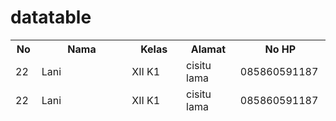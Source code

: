 # datatable
<!DOCTYPE html>
<html lang="en">
<head>
    <meta charset="UTF-8">
    <meta http-equiv="X-UA-Compatible" content="IE=edge">
    <meta name="viewport" content="width=device-width, initial-scale=1.0">
    <title>Document</title>
    <link rel="stylesheet" href="DataTables/datatables.min.css">
</head>
<body>
    <table id="contoh" class="table table-striped">
        <thead>
            <tr>
                <th width="5%">No</th>
                <th width="25%" >Nama</th>
                <th width="15%">Kelas</th>
                <th width="15%">Alamat</th>
                <th width="5%">No HP</th>
            </tr> 
            <tr>
                <td>22</td>
                <td>Lani</td>
                <td>XII K1</td>
                <td>cisitu lama</td>
                <td>085860591187</td>
            </tr>      
            <tr>
                <td>22</td>
                <td>Lani</td>
                <td>XII K1</td>
                <td>cisitu lama</td>
                <td>085860591187</td>
            </tr>    
        </thead>
    </table>
    <script src="DataTables/jQuery-3.6.0/jQuery-3.6.0min.js"></script>
    <script src="DataTables/datatables.min.js"></script>
    <script>
        $(function(){
            var data = [["1", "Lani Meilani", "XII RPL 1", "Alamat", "085860591187"]];
            for (let i = 0; i < 5; j++){
                data.push([i]);
                    data[i].push[j]
            }
            $("#contoh").DataTable({
                responsive : true,
                data: data
            });    
        });
    </script>
</body>
</html>

